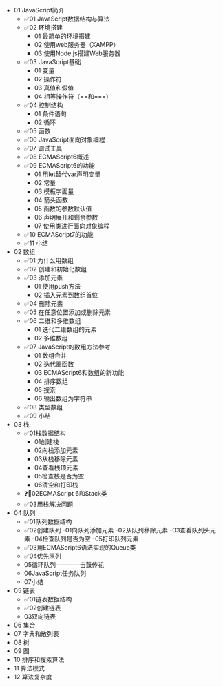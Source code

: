 - 01 JavaScript简介
    - ✅01 JavaScript数据结构与算法
    - ✅02 环境搭建
        - 01 最简单的环境搭建
        - 02 使用web服务器（XAMPP）
        - 03 使用Node.js搭建Web服务器
    - ✅03 JavaScript基础
        - 01 变量
        - 02 操作符
        - 03 真值和假值
        - 04 相等操作符（=\=和===）
    - ✅04 控制结构
        - 01 条件语句
        - 02 循环
    - ✅05 函数
    - ✅06 JavaScript面向对象编程
    - ✅07 调试工具
    - ✅08 ECMAScript6概述
    - ✅09 ECMAScript6的功能
        - 01 用let替代var声明变量
        - 02 常量
        - 03 模板字面量
        - 04 箭头函数
        - 05 函数的参数默认值
        - 06 声明展开和剩余参数
        - 07 使用类进行面向对象编程
    - ✅10 ECMAScript7的功能
    - ✅11 小结
- 02 数组
    - ✅01 为什么用数组
    - ✅02 创建和初始化数组
    - ✅03 添加元素
        - 01 使用push方法
        - 02 插入元素到数组首位
    - ✅04 删除元素
    - ✅05 在任意位置添加或删除元素
    - ✅06 二维和多维数组
        - 01 迭代二维数组的元素
        - 02 多维数组
    - ✅07 JavaScript的数组方法参考
        - 01 数组合并
        - 02 迭代器函数
        - 03 ECMAScript6和数组的新功能
        - 04 排序数组
        - 05 搜索
        - 06 输出数组为字符串
    - ✅08 类型数组
    - ✅09 小结
- 03 栈
    - ✅01栈数据结构
        - 01创建栈
        - 02向栈添加元素
        - 03从栈移除元素
        - 04查看栈顶元素
        - 05检查栈是否为空
        - 06清空和打印栈
    - ❓🔶02ECMAScript 6和Stack类
    - ✅03用栈解决问题
- 04 队列
    - ✅01队列数据结构
    - ✅02创建队列
        -01向队列添加元素
        -02从队列移除元素
        -03查看队列头元素
        -04检查队列是否为空
        -05打印队列元素
    - ✅03用ECMAScript6语法实现的Queue类
    - ✅04优先队列
    - 05循环队列————击鼓传花
    - 06JavaScript任务队列
    - 07小结
- 05 链表
    - ✅01链表数据结构
    - ✅02创建链表
    - 03双向链表
- 06 集合
- 07 字典和散列表
- 08 树
- 09 图
- 10 排序和搜索算法
- 11 算法模式
- 12 算法复杂度